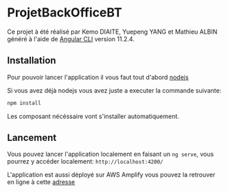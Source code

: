 # ProjetBackOfficeBT

Ce projet à été réalisé par Kemo DIAITE, Yuepeng YANG et Mathieu ALBIN généré à l'aide de [Angular CLI](https://github.com/angular/angular-cli) version 11.2.4.

## Installation
Pour pouvoir lancer l'application il vous faut tout d'abord [nodejs](https://nodejs.org/fr/download/) 

Si vous avez déjà nodejs vous avez juste a executer la commande suivante:
```bash
npm install 
```
Les composant nécéssaire vont s'installer automatiquement.

## Lancement

Vous pouvez lancer l'application localement en faisant un `ng serve`, vous pourrez y accéder localement: `http://localhost:4200/`

L'application est aussi déployé sur AWS Amplify vous pouvez la retrouver en ligne à cette [adresse](https://main.dgu49awu2216l.amplifyapp.com/)